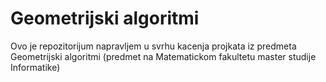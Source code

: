 # Geometrijski algoritmi
Ovo je repozitorijum napravljem u svrhu kacenja projkata iz predmeta Geometrijski algoritmi (predmet na Matematickom fakultetu master studije Informatike)
